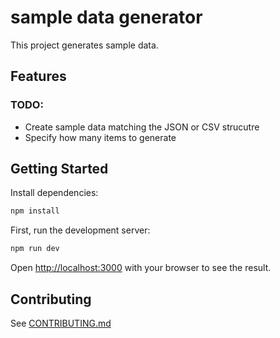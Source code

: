 # sample data generator

This project generates sample data. 

## Features

### TODO: 
- Create sample data matching the JSON or CSV strucutre
- Specify how many items to generate

## Getting Started

Install dependencies:

```bash
npm install
```

First, run the development server:

```bash
npm run dev
```

Open [http://localhost:3000](http://localhost:3000) with your browser to see the result.

## Contributing

See [CONTRIBUTING.md](CONTRIBUTING.md)